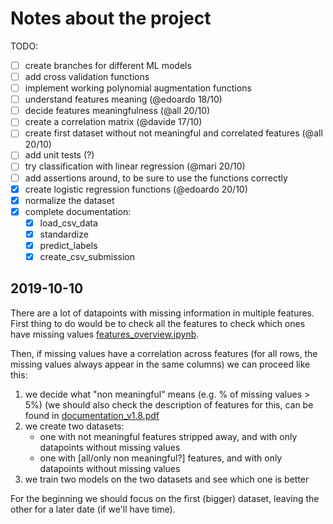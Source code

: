 # Notes about the project

TODO:

- [ ] create branches for different ML models
- [ ] add cross validation functions
- [ ] implement working polynomial augmentation functions
- [ ] understand features meaning (@edoardo 18/10)
- [ ] decide features meaningfulness (@all 20/10)
- [ ] create a correlation matrix (@davide 17/10)
- [ ] create first dataset without not meaningful and correlated features (@all 20/10)
- [ ] add unit tests (?)
- [ ] try classification with linear regression (@mari 20/10)
- [ ] add assertions around, to be sure to use the functions correctly
- [x] create logistic regression functions (@edoardo 20/10)
- [x] normalize the dataset
- [x] complete documentation:
  - [x] load_csv_data
  - [x] standardize
  - [x] predict_labels
  - [x] create_csv_submission

## 2019-10-10

There are a lot of datapoints with missing information in multiple features.
First thing to do would be to check all the features to check which ones have missing values [features_overview.ipynb](features_overview.ipynb).

Then, if missing values have a correlation across features (for all rows, the missing values always appear in the same columns)
we can proceed like this:

1) we decide what "non meaningful" means (e.g. % of missing values > 5%) (we should also check the description of features for
this, can be found in [documentation_v1.8.pdf](documentation_v1.8.pdf)
2) we create two datasets:
    - one with not meaningful features stripped away, and with only datapoints without missing values
    - one with [all/only non meaningful?] features, and with only datapoints without missing values
3) we train two models on the two datasets and see which one is better

For the beginning we should focus on the first (bigger) dataset, leaving the other for a later date (if we'll have time).
